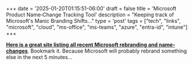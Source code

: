 +++
date = '2025-01-20T01:15:51-06:00'
draft = false
title = 'Microsoft Product Name&#8208;Change Tracking Tool'
description = "Keeping track of Microsoft's Manic Branding Shifts..."
type = 'post'
tags = ["tech", "links", "microsoft", "cloud", "ms-office", "ms-teams", "azure", "entra-id", "intune"]
+++

 <style>
        .truncate {
            width: 300px; /* Set the desired width */
            white-space: nowrap;
            overflow: hidden;
            text-overflow: ellipsis;
        }
        .truncate a {
            text-decoration: none;
            color: blue;
        }
</style>

[**Here is a great site listing all recent Microsoft rebranding and name-changes**](https://m365maps.com/renames.htm).  Bookmark it.  Because Microsoft will probably rebrand something else in the next 5 minutes...